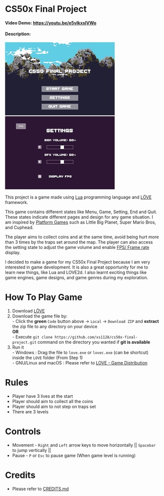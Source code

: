# CS50x Final Project 
#### Video Demo:  <https://youtu.be/e5vlkxsIVWo>
#### Description:

![Menu](/assets/images/Menu%20Screenshot.png) ![Setting](/assets/images/Setting%20Screenshot.png)

This project is a game made using [Lua](https://www.lua.org/) programming language and [LÖVE](https://love2d.org/) framework.

This game contains different states like Menu, Game, Setting, End and Quit. These states indicate different pages and design for any game situation.
I am inspired by [Platform Games](https://en.wikipedia.org/wiki/Platformer) such as Little Big Planet, Super Mario Bros, and Cuphead.

The player aims to collect coins and at the same time, avoid being hurt more than 3 times by the traps set around the map.
The player can also access the setting state to adjust the game volume and enable [FPS/ Frame rate](https://en.wikipedia.org/wiki/Frame_rate) display.

I decided to make a game for my CS50x Final Project because I am very interested in game development. It is also a great opportunity for me to learn new things, like Lua and LOVE2d. I also learnt exciting things like game engines, game designs, and game genres during my exploration.

# How To Play Game
1. Download [LÖVE](https://love2d.org/)
1. Download the game file by:<br>- Click the **green** `Code` button above -> `Local` -> `Download ZIP` and **extract** the zip file to any directory on your device<br>**OR**<br>- Execute `git clone https://github.com/xs1128/cs50x-final-project.git` command on the directory you wanted if **git is available**
1. Run it<br>- Windows : Drag the file to `love.exe` or `lovec.exe` (can be shortcut) inside the `LOVE` folder (From Step 1)<br>- GNU/Linux and macOS : Please refer to [LOVE - Game Distribution](https://love2d.org/wiki/Game_Distribution)

# Rules
- Player have 3 lives at the start
- Player should aim to collect all the coins
- Player should aim to not step on traps set
- There are 3 levels

# Controls
- Movement -  `Right` and `Left` arrow keys to move horizontally || `Spacebar` to jump vertically ||
- Pause - `P` or `Esc` to pause game (When game level is running)

# Credits
- Please refer to [CREDITS.md](/CREDITS.md)